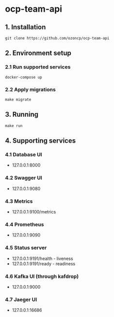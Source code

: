 # ocp-team-api

## 1. Installation

```
git clone https://github.com/ozoncp/ocp-team-api
```

## 2. Environment setup

### 2.1 Run supported services
```
docker-compose up
```

### 2.2 Apply migrations

```
make migrate
```

## 3. Running

```
make run
```

## 4. Supporting services

### 4.1 Database UI

- 127.0.0.1:8000

### 4.2 Swagger UI

- 127.0.0.1:9080

### 4.3 Metrics

- 127.0.0.1:9100/metrics

### 4.4 Prometheus

- 127.0.0.1:9090

### 4.5 Status server

- 127.0.0.1:9191/health - liveness
- 127.0.0.1:9191/ready - readiness

### 4.6 Kafka UI (through kafdrop)

- 127.0.0.1:9000

### 4.7 Jaeger UI

- 127.0.0.1:16686
